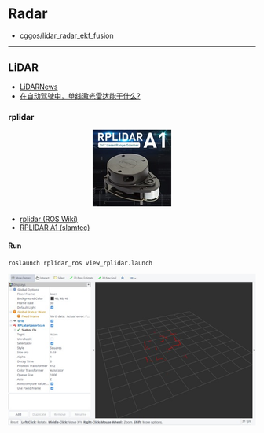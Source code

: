 # Radar

* [cggos/lidar_radar_ekf_fusion](https://github.com/cggos/lidar_radar_ekf_fusion)

---

## LiDAR

* [LiDARNews](https://lidarnews.com/)
* [在自动驾驶中，单线激光雷达能干什么?](https://www.leiphone.com/news/201612/kEUZbebrEA2WJRVE.html)

### rplidar

<p align="center">
  <img src="../../img/sensor/rplidar.jpg">
</p>

* [rplidar (ROS Wiki)](http://wiki.ros.org/rplidar)
* [RPLIDAR A1 (slamtec)](http://www.slamtec.com/en/lidar/a1)

#### Run

```sh
roslaunch rplidar_ros view_rplidar.launch
```

<p align="center">
  <img src="../../img/sensor/view_rplidar.jpg">
</p>
